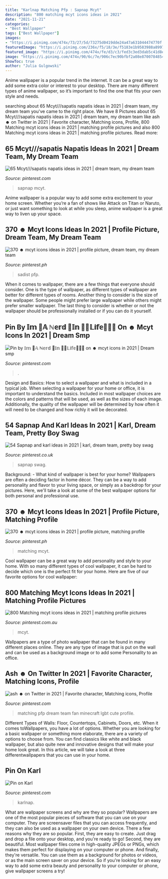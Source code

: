 ```yaml
---
title: "Karlnap Matching Pfp : Sapnap Mcyt"
description: "800 matching mcyt icons ideas in 2021"
date: "2021-11-21"
categories:
- "Best Wallpaper"
tags: ["Best Wallpaper"]
images:
- "https://i.pinimg.com/474x/73/27/5d/73275d0419dde24a47a631044474770f.jpg"
featuredImage: "https://i.pinimg.com/236x/f5/18/3e/f5183e1b9583988a899716fba99c2eec.jpg?nii=t"
featured_image: "https://i.pinimg.com/474x/fe/d3/c3/fed3c3ed3dab5c41d8ea288b9e0a13fb.jpg"
image: "https://i.pinimg.com/474x/90/6c/7e/906c7ec90bfbf2a08e87007848549bc0.jpg"
ShowToc: true
author: "Julia Gulgowski"
---
```



Anime wallpaper is a popular trend in the internet. It can be a great way to add some extra color or interest to your desktop. There are many different types of anime wallpaper, so it’s important to find the one that fits your own style and needs.

	

		
searching about 65 Mcyt///sapatis napatis ideas in 2021 | dream team, my dream team you've came to the right place. We have 8 Pictures about 65 Mcyt///sapatis napatis ideas in 2021 | dream team, my dream team like ash ☻ on Twitter in 2021 | Favorite character, Matching icons, Profile, 800 Matching mcyt icons ideas in 2021 | matching profile pictures and also 800 Matching mcyt icons ideas in 2021 | matching profile pictures. Read more:
		
    
## 65 Mcyt///sapatis Napatis Ideas In 2021 | Dream Team, My Dream Team

<img loading=lazy src="https://i.pinimg.com/474x/73/27/5d/73275d0419dde24a47a631044474770f.jpg" onerror="this.onerror=null;this.src='https://tse2.mm.bing.net/th?id=OIP.5h6-I9SHa27iKpF4UV47QgAAAA&amp;pid=15.1';" alt="65 Mcyt///sapatis napatis ideas in 2021 | dream team, my dream team">

_Source: pinterest.com_

>sapnap mcyt. 

	

Anime wallpaper is a popular way to add some extra excitement to your home screen. Whether you’re a fan of shows like Attack on Titan or Naruto, or just want something to look at while you sleep, anime wallpaper is a great way to liven up your space.

    
## 370 ☻ Mcyt Icons Ideas In 2021 | Profile Picture, Dream Team, My Dream Team

<img loading=lazy src="https://i.pinimg.com/474x/90/6c/7e/906c7ec90bfbf2a08e87007848549bc0.jpg" onerror="this.onerror=null;this.src='https://tse3.mm.bing.net/th?id=OIP.XgYq5YifOR44gpfaRO1xhwAAAA&amp;pid=15.1';" alt="370 ☻ mcyt icons ideas in 2021 | profile picture, dream team, my dream team">

_Source: pinterest.ph_

>sadist pfp. 

	

When it comes to wallpaper, there are a few things that everyone should consider. One is the type of wallpaper, as different types of wallpaper are better for different types of rooms. Another thing to consider is the size of the wallpaper. Some people might prefer large wallpaper while others might prefer smaller wallpaper. The last thing to consider is whether or not the wallpaper should be professionally installed or if you can do it yourself.

    
## Pin By 𝕀𝕞 🌸𝔸 ℕ𝕖𝕣𝕕 🌺𝕀𝕟 🏳️‍🌈𝕃𝕚𝕗𝕖🌸🌺🌸 On ☻ Mcyt Icons In 2021 | Dream Smp

<img loading=lazy src="https://i.pinimg.com/236x/f5/18/3e/f5183e1b9583988a899716fba99c2eec.jpg?nii=t" onerror="this.onerror=null;this.src='https://tse2.mm.bing.net/th?id=OIP.lppFZQNE2ALhjWv3_12UjAAAAA&amp;pid=15.1';" alt="Pin by 𝕀𝕞 🌸𝔸 ℕ𝕖𝕣𝕕 🌺𝕀𝕟 🏳️‍🌈𝕃𝕚𝕗𝕖🌸🌺🌸 on ☻ mcyt icons in 2021 | Dream smp">

_Source: pinterest.com_

>. 

	

Design and Basics: How to select a wallpaper and what is included in a typical job.
When selecting a wallpaper for your home or office, it is important to understand the basics. Included in most wallpaper choices are the colors and patterns that will be used, as well as the sizes of each image. Additionally, the quality of the wallpaper will be determined by how often it will need to be changed and how richly it will be decorated.

    
## 54 Sapnap And Karl Ideas In 2021 | Karl, Dream Team, Pretty Boy Swag

<img loading=lazy src="https://i.pinimg.com/474x/2a/d0/73/2ad0730110ffc14310f968d0279d60ad.jpg" onerror="this.onerror=null;this.src='https://tse1.mm.bing.net/th?id=OIP.tqAoF1dsaYSdXrirV6ZjZwAAAA&amp;pid=15.1';" alt="54 Sapnap and karl ideas in 2021 | karl, dream team, pretty boy swag">

_Source: pinterest.co.uk_

>sapnap swag. 

	

Background: - What kind of wallpaper is best for your home?
Wallpapers are often a deciding factor in home décor. They can be a way to add personality and flavor to your living space, or simply as a backdrop for your pictures. Here, we'll take a look at some of the best wallpaper options for both personal and professional use.

    
## 370 ☻ Mcyt Icons Ideas In 2021 | Profile Picture, Matching Profile

<img loading=lazy src="https://i.pinimg.com/474x/fe/d3/c3/fed3c3ed3dab5c41d8ea288b9e0a13fb.jpg" onerror="this.onerror=null;this.src='https://tse2.mm.bing.net/th?id=OIP.DQAknlLyQEOK_niXl2Cq3AAAAA&amp;pid=15.1';" alt="370 ☻ mcyt icons ideas in 2021 | profile picture, matching profile">

_Source: pinterest.ph_

>matching mcyt. 

	

Cool wallpaper can be a great way to add personality and style to your home. With so many different types of cool wallpaper, it can be hard to decide which one is the perfect fit for your home. Here are five of our favorite options for cool wallpaper: 

    
## 800 Matching Mcyt Icons Ideas In 2021 | Matching Profile Pictures

<img loading=lazy src="https://i.pinimg.com/474x/65/83/0a/65830a5702d18d8100a1af8b1484d7ad.jpg" onerror="this.onerror=null;this.src='https://tse1.mm.bing.net/th?id=OIP.3tU_lizXLKzaWbQtbTtK1gAAAA&amp;pid=15.1';" alt="800 Matching mcyt icons ideas in 2021 | matching profile pictures">

_Source: pinterest.com.au_

>mcyt. 

	



Wallpapers are a type of photo wallpaper that can be found in many different places online. They are any type of image that is put on the wall and can be used as a background image or to add some Personality to an office.

    
## Ash ☻ On Twitter In 2021 | Favorite Character, Matching Icons, Profile

<img loading=lazy src="https://i.pinimg.com/originals/6e/97/e9/6e97e9310d90cf4df92159767584c361.png" onerror="this.onerror=null;this.src='https://tse2.mm.bing.net/th?id=OIP.DLv51oRXHydHzS9SAa9JCQHaHa&amp;pid=15.1';" alt="ash ☻ on Twitter in 2021 | Favorite character, Matching icons, Profile">

_Source: pinterest.com_

>matching pfp dream team fan minecraft lgbt cute profile. 

	

Different Types of Walls: Floor, Countertops, Cabinets, Doors, etc.
When it comes toWallpapers, you have a lot of options. Whether you are looking for a basic wallpaper or something more elaborate, there are a variety of options to choose from. You can find classics like white and black wallpaper, but also quite new and innovative designs that will make your home look great. In this article, we will take a look at three differentwallpapers that you can use in your home.

    
## Pin On Karl ️

<img loading=lazy src="https://i.pinimg.com/736x/ad/20/c2/ad20c2e4067d10266643c52504554014.jpg" onerror="this.onerror=null;this.src='https://tse4.mm.bing.net/th?id=OIP.5DQ90r2-gzVAk0TnieKbdQAAAA&amp;pid=15.1';" alt="Pin on Karl ️">

_Source: pinterest.com_

>karlnap. 

	

What are wallpaper screens and why are they so popular?
Wallpapers are one of the most popular pieces of software that you can use on your computer. They are screensaver files that you can access frequently, and they can also be used as a wallpaper on your own device. There a few reasons why they are so popular. First, they are easy to create. Just drag and drop a file onto your desktop, and you're ready to go! Second, they are beautiful. Most wallpaper files come in high-quality JPEGs or PNGs, which makes them perfect for displaying on your computer or phone. And finally, they're versatile. You can use them as a background for photos or videos, or as the main screen saver on your device. So if you're looking for an easy way to add some extra beauty and personality to your computer or phone, give wallpaper screens a try!

